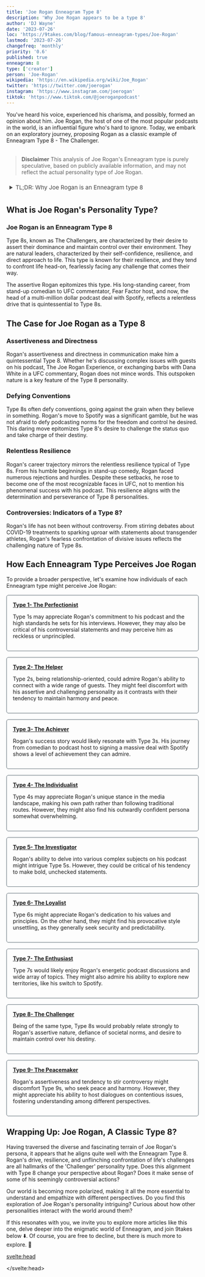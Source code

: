 ```yaml
---
title: 'Joe Rogan Enneagram Type 8'
description: 'Why Joe Rogan appears to be a type 8'
author: 'DJ Wayne'
date: '2023-07-26'
loc: 'https://9takes.com/blog/famous-enneagram-types/Joe-Rogan'
lastmod: '2023-07-26'
changefreq: 'monthly'
priority: '0.6'
published: true
enneagram: 8
type: ['creator']
person: 'Joe-Rogan'
wikipedia: 'https://en.wikipedia.org/wiki/Joe_Rogan'
twitter: 'https://twitter.com/joerogan'
instagram: 'https://www.instagram.com/joerogan'
tiktok: 'https://www.tiktok.com/@joeroganpodcast'
---
```


<!-- notes: bring up wife, podcast, net worth, height, age, spotify, fear factor, ufc, dana white, "joe rogan with family" -->

<script>
	import  PopCard  from "../../../lib/components/atoms/PopCard.svelte";
</script>

<p class="firstLetter">You've heard his voice, experienced his charisma, and possibly, formed an opinion about him. Joe Rogan, the host of one of the most popular podcasts in the world, is an influential figure who's hard to ignore. Today, we embark on an exploratory journey, proposing Rogan as a classic example of Enneagram Type 8 - The Challenger.</p>

<div
	style="display: flex;
    justify-content: center;
    margin: 1rem 0;
	"
>
	<PopCard
		image={`/types/8s/${'Joe-Rogan'}.webp`}
		showIcon={false}
		enneagramType="8"
		displayText="Joe Rogan"
		subtext=""
	/>
</div>

> **Disclaimer** This analysis of Joe Rogan's Enneagram type is purely speculative, based on publicly available information, and may not reflect the actual personality type of Joe Rogan.

<details>
<summary class="accordion">TL;DR: Why Joe Rogan is an Enneagram type 8 </summary>
<div class="panel">
<ul>
<li><b>Fearless Challenger -</b> Joe Rogan, known for his wildly popular podcast, The Joe Rogan Experience, exemplifies an Enneagram Type 8, the Challenger. His assertive communication style, willingness to confront complex issues, and daring choices, like his move to Spotify, showcase his desire to assert dominance and maintain control - classic traits of Type 8.
</li>
<li><b>Unyielding Resilience -</b> Behind the scenes, Rogan embodies the relentless resilience typical of Type 8s. From his early stand-up comedy days through numerous rejections to the top of podcasting fame, his unwavering determination and persistent resilience illustrate the perseverance of this personality type.
</li>
<li><b>Fearless Confrontation -</b> Rogan's life has its share of controversy, from sparking debates about COVID-19 treatments to statements about transgender athletes. These fearless confrontations with divisive issues reflect Type 8's childhood wounds, stemming from a fear of being controlled or harmed by others. This insight into Rogan's actions may help us empathize with his controversial stance.
</li>
<li><b>Desire for Control -</b> Rogan's actions can be traced back to the core motivation of Enneagram Type 8 - a desire for control and self-reliance. His trajectory from UFC commentator to his gamble with Spotify reflects a drive for personal autonomy and control over his destiny, quintessential Type 8 traits.
</li>
</ul>
  </div>
</details>

## What is Joe Rogan's Personality Type?

### Joe Rogan is an Enneagram Type 8

Type 8s, known as The Challengers, are characterized by their desire to assert their dominance and maintain control over their environment. They are natural leaders, characterized by their self-confidence, resilience, and direct approach to life. This type is known for their resilience, and they tend to confront life head-on, fearlessly facing any challenge that comes their way.

The assertive Rogan epitomizes this type. His long-standing career, from stand-up comedian to UFC commentator, Fear Factor host, and now, the head of a multi-million dollar podcast deal with Spotify, reflects a relentless drive that is quintessential to Type 8s.

## The Case for Joe Rogan as a Type 8

### Assertiveness and Directness

Rogan's assertiveness and directness in communication make him a quintessential Type 8. Whether he's discussing complex issues with guests on his podcast, The Joe Rogan Experience, or exchanging barbs with Dana White in a UFC commentary, Rogan does not mince words. This outspoken nature is a key feature of the Type 8 personality.

### Defying Conventions

Type 8s often defy conventions, going against the grain when they believe in something. Rogan's move to Spotify was a significant gamble, but he was not afraid to defy podcasting norms for the freedom and control he desired. This daring move epitomizes Type 8's desire to challenge the status quo and take charge of their destiny.

### Relentless Resilience

Rogan's career trajectory mirrors the relentless resilience typical of Type 8s. From his humble beginnings in stand-up comedy, Rogan faced numerous rejections and hurdles. Despite these setbacks, he rose to become one of the most recognizable faces in UFC, not to mention his phenomenal success with his podcast. This resilience aligns with the determination and perseverance of Type 8 personalities.

### Controversies: Indicators of a Type 8?

Rogan's life has not been without controversy. From stirring debates about COVID-19 treatments to sparking uproar with statements about transgender athletes, Rogan's fearless confrontation of divisive issues reflects the challenging nature of Type 8s.

## How Each Enneagram Type Perceives Joe Rogan

To provide a broader perspective, let's examine how individuals of each Enneagram type might perceive Joe Rogan:

<article>
	<a href="/blog/enneagram/enneagram-type-1"><b>Type 1- The Perfectionist</b></a>
  <p>Type 1s may appreciate Rogan's commitment to his podcast and the high standards he sets for his interviews. However, they may also be critical of his controversial statements and may perceive him as reckless or unprincipled.</p>
</article>
<article>
	<a href="/blog/enneagram/enneagram-type-2"><b>Type 2- The Helper</b></a>
  <p>Type 2s, being relationship-oriented, could admire Rogan's ability to connect with a wide range of guests. They might feel discomfort with his assertive and challenging personality as it contrasts with their tendency to maintain harmony and peace.</p>
</article>
<article>
	<a href="/blog/enneagram/enneagram-type-3"><b>Type 3- The Achiever</b></a>
  <p>Rogan's success story would likely resonate with Type 3s. His journey from comedian to podcast host to signing a massive deal with Spotify shows a level of achievement they can admire.</p>
</article>
<article>
	<a href="/blog/enneagram/enneagram-type-4"><b>Type 4- The Individualist</b></a>
  <p>Type 4s may appreciate Rogan's unique stance in the media landscape, making his own path rather than following traditional routes. However, they might also find his outwardly confident persona somewhat overwhelming.</p>
</article>
<article>
	<a href="/blog/enneagram/enneagram-type-5"><b>Type 5- The Investigator</b></a>
  <p>Rogan's ability to delve into various complex subjects on his podcast might intrigue Type 5s. However, they could be critical of his tendency to make bold, unchecked statements.</p>
</article>
<article>
	<a href="/blog/enneagram/enneagram-type-6"><b>Type 6- The Loyalist</b></a>
  <p>Type 6s might appreciate Rogan's dedication to his values and principles. On the other hand, they might find his provocative style unsettling, as they generally seek security and predictability.</p>
</article>
<article>
	<a href="/blog/enneagram/enneagram-type-7"><b>Type 7- The Enthusiast</b></a>
	<p>Type 7s would likely enjoy Rogan's energetic podcast discussions and wide array of topics. They might also admire his ability to explore new territories, like his switch to Spotify.</p>
</article>
<article>
	<a href="/blog/enneagram/enneagram-type-8"><b>Type 8- The Challenger</b></a>
	<p>Being of the same type, Type 8s would probably relate strongly to Rogan's assertive nature, defiance of societal norms, and desire to maintain control over his destiny.</p>
</article>
<article>
	<a href="/blog/enneagram/enneagram-type-9"><b>Type 9- The Peacemaker</b></a>
	<p>Rogan's assertiveness and tendency to stir controversy might discomfort Type 9s, who seek peace and harmony. However, they might appreciate his ability to host dialogues on contentious issues, fostering understanding among different perspectives.</p>
</article>

## Wrapping Up: Joe Rogan, A Classic Type 8?

Having traversed the diverse and fascinating terrain of Joe Rogan's persona, it appears that he aligns quite well with the Enneagram Type 8. Rogan's drive, resilience, and unflinching confrontation of life's challenges are all hallmarks of the 'Challenger' personality type. Does this alignment with Type 8 change your perspective about Rogan? Does it make sense of some of his seemingly controversial actions?

Our world is becoming more polarized, making it all the more essential to understand and empathize with different perspectives. Do you find this exploration of Joe Rogan's personality intriguing? Curious about how other personalities interact with the world around them?

If this resonates with you, we invite you to explore more articles like this one, delve deeper into the enigmatic world of Enneagram, and join 9takes below ⬇️. Of course, you are free to decline, but there is much more to explore. 🚀

<svelte:head>

<script type="application/ld+json">
	{
  "@context": "http://schema.org",
  "@graph": [
    {
      "@type": "Article",
      "articleBody": "This article delves into Joe Rogan's personality traits through the lens of the Enneagram Type 8. It examines various facets of Joe's life, career, and perspectives that exemplify Type 8 traits. The key points discuss Joe's assertive and bold nature, his inner world, a prominent controversy, and his core motivations.",
      "creator" : ["DJ Wayne"],
      "author": {
        "@type": "Person",
        "name": "DJ Wayne",
        "sameAs": ["https://www.instagram.com/djwayne3/", "https://www.youtube.com/@djwayne3", "https://www.linkedin.com/in/davidtwayne/", "https://twitter.com/djwayne3"
        ]
      },
      "dateModified": {
        "@type": "Date",
        "@value": "2023-07-26"
      },
      "datePublished": {
        "@type": "Date",
        "@value": "2023-07-26"
      },
      "description": "This blog post explores why Joe Rogan might be an Enneagram Type 8. It discusses his personality traits, his daily routine, a significant controversy, and how all these aspects connect to the core attributes of a Type 8.",
      "headline": "Understanding Joe Rogan: A Deep Dive Into His Enneagram Type 8 Personality",
      "image": {
        "@type": "ImageObject",
        "height": 900,
        "url": "https://9takes.com/types/8s/Joe-Rogan.webp",
        "width": 900
      },
      "mainEntityOfPage": {
        "@id": "https://9takes.com/blog/famous-enneagram-types/Joe-Rogan",
        "@type": "WebPage"
      },
      "mentions": {
        "@type": "Person",
        "name": "Joe Rogan",
        "sameAs": ["https://en.wikipedia.org/wiki/Joe_Rogan", "https://twitter.com/joerogan", "https://www.instagram.com/joerogan/", "https://open.spotify.com/show/4rOoJ6Egrf8K2IrywzwOMk"]
      },
      "publisher": {
        "@type": "Organization",
        "sameAs": ["https://www.instagram.com/9takesdotcom/", "https://twitter.com/9takesdotcom"],
        "logo": {
          "@type": "ImageObject",
          "url": "https://9takes.com/brand/darkRubix.png"
        },
        "name": "9takes"
      }
    },
    {
      "@type": "FAQPage",
      "mainEntity": [
        {
          "@type": "Question",
          "acceptedAnswer": {
            "@type": "Answer",
            "text": "Joe Rogan exemplifies many characteristics of Enneagram Type 8 personalities. His boldness, assertiveness, desire for control and influence, and tendency to challenge societal norms are all traits typically associated with this Enneagram type."
          },
          "name": "Why is Joe Rogan considered an Enneagram Type 8?"
        },
        {
          "@type": "Question",
          "acceptedAnswer": {
            "@type": "Answer",
            "text": "Rogan's unfiltered podcast discussions, willingness to engage with diverse perspectives, and his ability to push back against conventional wisdom are all indicative of his Type 8 personality. His move to Spotify also demonstrates a desire to control his own destiny, a common trait of Type 8s."
          },
          "name": "What are some examples of Joe Rogan's Type 8 characteristics?"
        },
		{
          "@type": "Question",
          "acceptedAnswer": {
            "@type": "Answer",
            "text": "Joe Rogan is known for his assertive, bold, and sometimes controversial nature. He is unafraid to confront issues head-on and values his autonomy highly. These descriptions are based on public perception and his portrayed image in the media. To know his exact personality, one would have to know him personally."
          },
          "name": "What is Joe Rogan's personality?"
        },
		{
          "@type": "Question",
          "acceptedAnswer": {
            "@type": "Answer",
            "text": "Joe Rogan is an Enneagram type 8, also known as The Challenger. This Enneagram type is assertive, protective, and driven, often motivated by a desire to remain in control and to resist any form of control by others. This assessment is based on public information and not directly confirmed by Joe Rogan himself."
          },
          "name": "What is Joe Rogan's Enneagram type?"
        }
      ]
    }
  ]
}
</script>

</svelte:head>

<style lang="scss">
article {
    border: 1px solid #52616b;
    margin-top: 1rem;
    padding: 1rem;
    border-radius: 5px;
  }
  .accordion {
    color: #444;
    cursor: pointer;
    padding: 0.5rem;
    border: none;
    text-align: left;
    outline: none;
    font-size: 15px;
    transition: 0.4s;
  }

  .accordion:hover {
    background-color: var(--color-theme-purple-v);
    color: var(--color-theme-purple);
  }

  

  .panel {
    padding: 18px;
    /*display: none;*/
    background-color: white;
    overflow: hidden;

  }
</style>
